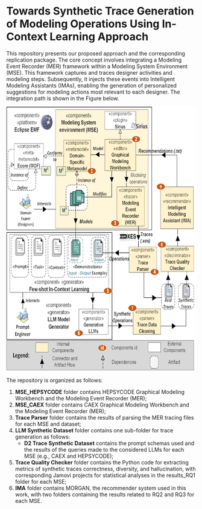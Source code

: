 # Towards Synthetic Trace Generation of Modeling Operations Using In-Context Learning Approach

This repository presents our proposed approach and the corresponding replication package. The core concept involves integrating a Modeling Event Recorder (MER) framework within a Modeling System Environment (MSE). This framework captures and traces designer activities and modeling steps. Subsequently, it injects these events into Intelligent Modeling Assistants (IMAs), enabling the generation of personalized suggestions for modeling actions most relevant to each designer. The integration path is shown in the Figure below.

<p align="center">
<img src="img/MER-MORGAN_approach-Extended-scaled.png" width="711" height="700">
</p>

The repository is organized as follows:

1. **MSE_HEPSYCODE** folder contains HEPSYCODE Graphical Modeling Workbench and the Modeling Event Recorder (MER);
2. **MSE_CAEX** folder contains CAEX Graphical Modeling Workbench and the Modeling Event Recorder (MER);
3. **Trace Parser** folder contains the results of parsing the MER tracing files for each MSE and dataset;
4. **LLM Synthetic Dataset** folder contains one sub-folder for trace generation as follows:
    - **D2 Trace Synthetic Dataset** contains the prompt schemas used and the results of the queries made to the considered LLMs for each MSE (e.g., CAEX and HEPSYCODE);
6. **Trace Quality Checker** folder contains the Python code for extracting metrics of synthetic traces correctness, diversity, and hallucination, with corresponding Jamovi projects for statistical analyses in the results_RQ1 folder for each MSE;
8. **IMA** folder contains MORGAN, the recommender system used in this work, with two folders containing the results related to RQ2 and RQ3 for each MSE.
